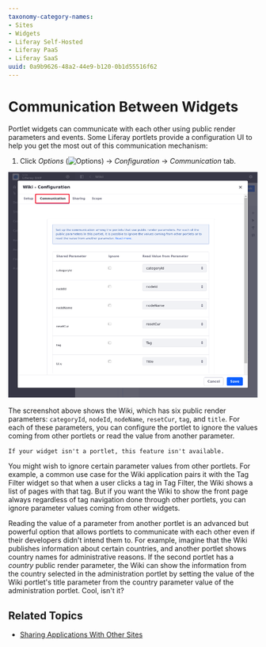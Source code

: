 ```yaml
---
taxonomy-category-names:
- Sites
- Widgets
- Liferay Self-Hosted
- Liferay PaaS
- Liferay SaaS
uuid: 0a9b9626-48a2-44e9-b120-0b1d55516f62
---
```

# Communication Between Widgets

Portlet widgets can communicate with each other using public render parameters and events. Some Liferay portlets provide a configuration UI to help you get the most out of this communication mechanism:

1. Click *Options* (![Options](../../../../../images/icon-app-options.png)) &rarr; *Configuration* &rarr; *Communication* tab.

![You can configure portlets to communicate with each other using public render parameters.](./communication-between-widgets/images/01.png)

The screenshot above shows the Wiki, which has six public render parameters: `categoryId`, `nodeId`, `nodeName`, `resetCur`, `tag`, and `title`. For each of these parameters, you can configure the portlet to ignore the values coming from other portlets or read the value from another parameter.

```{important}
If your widget isn't a portlet, this feature isn't available.
```

You might wish to ignore certain parameter values from other portlets. For example, a common use case for the Wiki application pairs it with the Tag Filter widget so that when a user clicks a tag in Tag Filter, the Wiki shows a list of pages with that tag. But if you want the Wiki to show the front page always regardless of tag navigation done through other portlets, you can ignore parameter values coming from other widgets.

Reading the value of a parameter from another portlet is an advanced but powerful option that allows portlets to communicate with each other even if their developers didn't intend them to. For example, imagine that the Wiki publishes information about certain countries, and another portlet shows country names for administrative reasons. If the second portlet has a *country* public render parameter, the Wiki can show the information from the country selected in the administration portlet by setting the value of the Wiki portlet's title parameter from the country parameter value of the administration portlet. Cool, isn't it?

## Related Topics

- [Sharing Applications With Other Sites](./sharing-widgets-with-other-sites.md)
